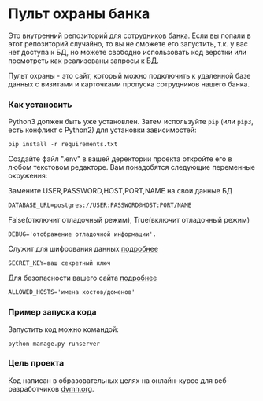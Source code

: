 # Пульт охраны банка

Это внутренний репозиторий для сотрудников банка. Если вы попали в этот репозиторий случайно, то вы не сможете его запустить, т.к. у вас нет доступа к БД, но можете свободно использовать код верстки или посмотреть как реализованы запросы к БД.

Пульт охраны - это сайт, который можно подключить к удаленной базе данных с визитами и карточками пропуска сотрудников нашего банка.

### Как установить

Python3 должен быть уже установлен. 
Затем используйте `pip` (или `pip3`, есть конфликт с Python2) для установки зависимостей:
```
pip install -r requirements.txt
```
Создайте файл ".env" в вашей деректории проекта откройте его в любом текстовом редакторе. Вам понадобятся следующие переменные окружения:

Замените USER,PASSWORD,HOST,PORT,NAME на свои данные БД
```
DATABASE_URL=postgres://USER:PASSWORD@HOST:PORT/NAME 
```
False(отключит отладочный режим), True(включит отладочный режим)
```
DEBUG='отображение отладочной информации'.  
```
Служит для шифрования данных [подробнее](https://python-code.dev/articles/3266)
```
SECRET_KEY=ваш секретный ключ
```
Для безопасности вашего сайта [подробнее](https://docs.djangoproject.com/en/3.1/ref/settings/#allowed-hosts)
```
ALLOWED_HOSTS='имена хостов/доменов' 
```



### Пример запуска кода

Запустить код можно командой:
```
python manage.py runserver
```

### Цель проекта

Код написан в образовательных целях на онлайн-курсе для веб-разработчиков [dvmn.org](https://dvmn.org/).